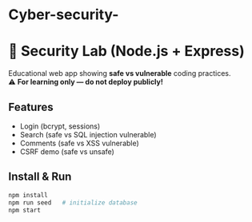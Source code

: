 # Cyber-security-
# 🔐 Security Lab (Node.js + Express)

Educational web app showing **safe vs vulnerable** coding practices.  
⚠️ **For learning only — do not deploy publicly!**

## Features
- Login (bcrypt, sessions)
- Search (safe vs SQL injection vulnerable)
- Comments (safe vs XSS vulnerable)
- CSRF demo (safe vs unsafe)

## Install & Run
```bash
npm install
npm run seed   # initialize database
npm start
